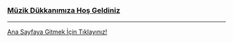 <a href="http://127.0.0.1:5500/index.html" target="_blank">
<h3>Müzik Dükkanımıza Hoş Geldiniz</h3>
<hr>

Ana Sayfaya Gitmek İçin Tıklayınız!
</a>
